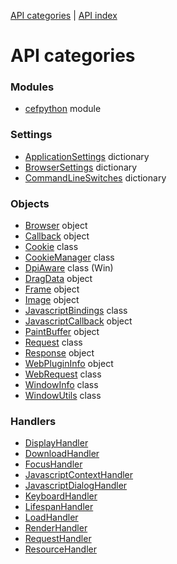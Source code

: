 [API categories](API-categories.md) | [API index](API-index.md)

# API categories


### Modules

 * [cefpython](cefpython.md) module


### Settings

 * [ApplicationSettings](ApplicationSettings.md) dictionary
 * [BrowserSettings](BrowserSettings.md) dictionary
 * [CommandLineSwitches](CommandLineSwitches.md) dictionary


### Objects

 * [Browser](Browser.md) object
 * [Callback](Callback.md) object
 * [Cookie](Cookie.md) class
 * [CookieManager](CookieManager.md) class
 * [DpiAware](DpiAware.md) class (Win)
 * [DragData](DragData.md) object
 * [Frame](Frame.md) object
 * [Image](Image.md) object
 * [JavascriptBindings](JavascriptBindings.md) class
 * [JavascriptCallback](JavascriptCallback.md) object
 * [PaintBuffer](PaintBuffer.md) object
 * [Request](Request.md) class
 * [Response](Response.md) object
 * [WebPluginInfo](WebPluginInfo.md) object
 * [WebRequest](WebRequest.md) class
 * [WindowInfo](WindowInfo.md) class
 * [WindowUtils](WindowUtils.md) class


### Handlers

 * [DisplayHandler](DisplayHandler.md)
 * [DownloadHandler](DownloadHandler.md)
 * [FocusHandler](FocusHandler.md)
 * [JavascriptContextHandler](JavascriptContextHandler.md)
 * [JavascriptDialogHandler](JavascriptDialogHandler.md)
 * [KeyboardHandler](KeyboardHandler.md)
 * [LifespanHandler](LifespanHandler.md)
 * [LoadHandler](LoadHandler.md)
 * [RenderHandler](RenderHandler.md)
 * [RequestHandler](RequestHandler.md)
 * [ResourceHandler](ResourceHandler.md)

